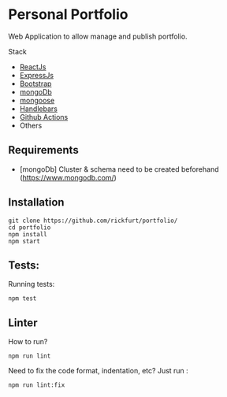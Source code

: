 # Personal Portfolio

Web Application to allow manage and publish portfolio.

Stack
+ [ReactJs](https://reactjs.org/)
+ [ExpressJs](http://expressjs.com/)
+ [Bootstrap](https://getbootstrap.com/)
+ [mongoDb](https://www.mongodb.com/)
+ [mongoose](https://mongoosejs.com/docs/)
+ [Handlebars](https://handlebarsjs.com/)
+ [Github Actions](https://github.com/features/actions)
+ Others

## Requirements

+ [mongoDb] Cluster & schema need to be created beforehand (https://www.mongodb.com/)

## Installation
	git clone https://github.com/rickfurt/portfolio/
    cd portfolio
    npm install 
    npm start

## Tests:

Running tests:
```shel
npm test
```
## Linter

How to run?

```shell
npm run lint
```

Need to fix the code format, indentation, etc? Just run :

```shell
npm run lint:fix
```


